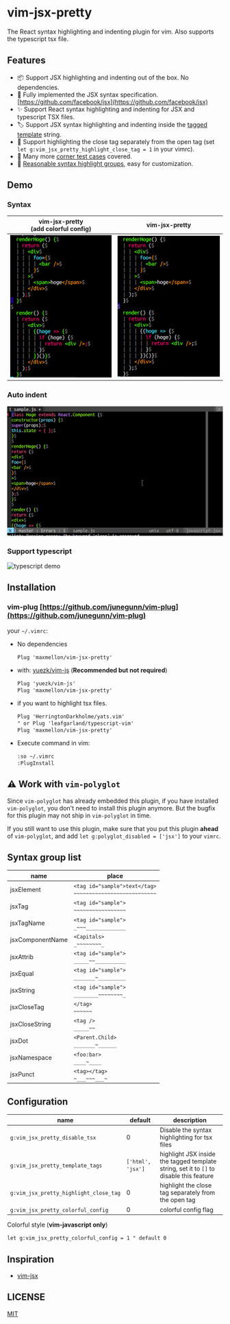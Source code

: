 # vim-jsx-pretty

The React syntax highlighting and indenting plugin for vim. Also supports the typescript tsx file.

## Features

- 📦 Support JSX highlighting and indenting out of the box. No dependencies.
- 💯 Fully implemented the JSX syntax specification. [https://github.com/facebook/jsx](https://github.com/facebook/jsx)
- ✨ Support React syntax highlighting and indenting for JSX and typescript TSX files.
- 🏷 Support JSX syntax highlighting and indenting inside the [tagged template](https://github.com/developit/htm) string.
- 🎨 Support highlighting the close tag separately from the open tag (set `let g:vim_jsx_pretty_highlight_close_tag = 1` in your vimrc).
- 💪 Many more [corner test cases](test.js) covered.
- 💅 [Reasonable syntax highlight groups](#syntax-group-list), easy for customization.

## Demo

### Syntax

|vim-jsx-pretty<br />(add colorful config)|vim-jsx-pretty|
|---|---|
|![vim-jsx-pretty colorful](https://raw.githubusercontent.com/MaxMEllon/demos/master/vim-jsx-pretty/vim-jsx-pretty-colorful.png)|![vim-jsx-pretty](https://raw.githubusercontent.com/MaxMEllon/demos/master/vim-jsx-pretty/vim-jsx-pretty.png)|

### Auto indent

![Auto indent demo](https://raw.githubusercontent.com/MaxMEllon/demos/master/vim-jsx-pretty/auto-indent.gif)

### Support typescript

![typescript demo](https://user-images.githubusercontent.com/9594376/32855974-beb2432a-ca86-11e7-99a4-85c2630aa5d5.png)

## Installation

### vim-plug [https://github.com/junegunn/vim-plug](https://github.com/junegunn/vim-plug)

your `~/.vimrc`:

- No dependencies

    ```vim
    Plug 'maxmellon/vim-jsx-pretty'
    ```

- with: [yuezk/vim-js](https://github.com/yuezk/vim-js) (**Recommended but not required**)

    ```vim
    Plug 'yuezk/vim-js'
    Plug 'maxmellon/vim-jsx-pretty'
    ```

- if you want to highlight tsx files.

    ```vim
    Plug 'HerringtonDarkholme/yats.vim'
    " or Plug 'leafgarland/typescript-vim'
    Plug 'maxmellon/vim-jsx-pretty'
    ```
    
- Execute command in vim:

    ```vim
    :so ~/.vimrc
    :PlugInstall
    ```

## ⚠️ Work with `vim-polyglot`

Since `vim-polyglot` has already embedded this plugin, if you have installed `vim-polyglot`, you don't need to install this plugin anymore. But the bugfix for this plugin may not ship in `vim-polyglot` in time.

If you still want to use this plugin, make sure that you put this plugin **ahead** of `vim-polyglot`, and add `let g:polyglot_disabled = ['jsx']` to your `vimrc`.

## Syntax group list

|name|place|
|---|---|
|jsxElement| `<tag id="sample">text</tag>`<br />`~~~~~~~~~~~~~~~~~~~~~~~~~~~`|
|jsxTag| `<tag id="sample">`<br />`~~~~~~~~~~~~~~~~~`|
|jsxTagName| `<tag id="sample">`<br />`_~~~_____________`|
|jsxComponentName| `<Capitals>`<br />`_~~~~~~~~_` |
|jsxAttrib| `<tag id="sample">`<br />`_____~~__________`|
|jsxEqual| `<tag id="sample">`<br />`_______~_________`|
|jsxString| `<tag id="sample">`<br />`________~~~~~~~~_`|
|jsxCloseTag| `</tag>`<br />`~~~~~~` |
|jsxCloseString| `<tag />`<br />`_____~~` |
|jsxDot| `<Parent.Child>`<br />`_______~______` |
|jsxNamespace| `<foo:bar>`<br />`____~____` |
|jsxPunct| `<tag></tag>`<br />`~___~~~___~` |


## Configuration

|name|default|description|
|---|---|---|
|`g:vim_jsx_pretty_disable_tsx`|0|Disable the syntax highlighting for tsx files|
|`g:vim_jsx_pretty_template_tags`|`['html', 'jsx']`|highlight JSX inside the tagged template string, set it to `[]` to disable this feature|
|`g:vim_jsx_pretty_highlight_close_tag`|0|highlight the close tag separately from the open tag|
|`g:vim_jsx_pretty_colorful_config`|0|colorful config flag|

Colorful style (**vim-javascript only**)

```vim
let g:vim_jsx_pretty_colorful_config = 1 " default 0
```

## Inspiration

- [vim-jsx](https://github.com/mxw/vim-jsx)

## LICENSE

[MIT](./LICENSE.txt)
